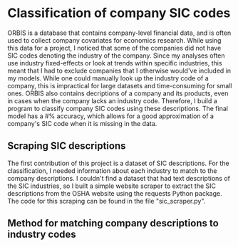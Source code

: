 # Classification of company SIC codes
ORBIS is a database that contains company-level financial data, and is often used to collect company covariates for economics research. While using this data for a project, I noticed that some of the companies did not have SIC codes denoting the industry of the company. Since my analyses often use industry fixed-effects or look at trends within specific industries, this meant that I had to exclude companies that I otherwise would've included in my models. While one could manually look up the industry code of a company, this is impractical for large datasets and time-consuming for small ones. ORBIS also contains decriptions of a company and its products, even in cases when the company lacks an industry code. Therefore, I build a program to classify company SIC codes using these descriptions. The final model has a #% accuracy, which allows for a good approximation of a company's SIC code when it is missing in the data.

## Scraping SIC descriptions
The first contribution of this project is a dataset of SIC descriptions. For the classification, I needed information about each industry to match to the company descriptions. I couldn't find a dataset that had text descriptions of the SIC industries, so I built a simple website scraper to extract the SIC descriptions from the OSHA website using the requests Python package. The code for this scraping can be found in the file "sic_scraper.py".

## Method for matching company descriptions to industry codes
